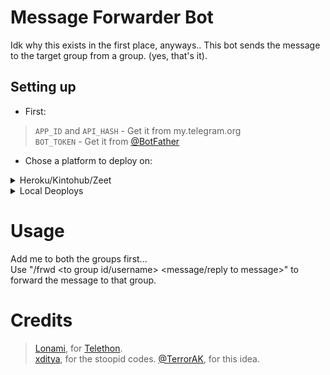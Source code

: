 # Message Forwarder Bot

Idk why this exists in the first place, anyways..
This bot sends the message to the target group from a group. (yes, that's it).

## Setting up 
* First:
> `APP_ID` and `API_HASH` - Get it from my.telegram.org   
> `BOT_TOKEN` - Get it from [@BotFather](https://t.me/BotFather)   
* Chose a platform to deploy on:
<details>
<summary>Heroku/Kintohub/Zeet</summary>
<br>
Add them to the environment vars.
</details>
<details>
<summary>Local Deoploys</summary>
<br>
Make a ".env" file in the root of the repo, like ".env.sample" and fill in the values.   
</details>

# Usage
Add me to both the groups first...   
Use "/frwd <to group id/username> <message/reply to message>" to forward the message to that group.

# Credits
> [Lonami](https://github.com/LonamiWebs), for [Telethon](https://github.com/LonamiWebs/Telethon).   
> [xditya](https://github.com/xditya), for the stoopid codes.
> [@TerrorAK](https://t.me/TerrorAK), for this idea.   

